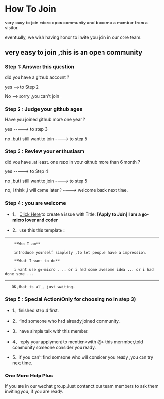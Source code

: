 # How To Join

very easy to join micro open community and become a member from a visitor.

eventually, we wish having honor to invite you join in our core team.

## very easy to join ,this is an open community

### Step 1: Answer this question

did you have a github account ?

yes --> to Step 2

No --> sorry ,you can't join .

### Step 2 : Judge your github ages

Have you joined github more one year ?

yes -----> to step 3

no ,but i still want to join ----> to step 5

### Step 3 : Review your enthusiasm

did you have ,at least, one repo in your github more than 6 month ?

yes -----> to Step 4

no ,but i still want to join ----> to step 5

no, i think ,i will come later ? ----> welcome back next time.

### Step 4 : you are welcome

- 1、 [Click Here](https://github.com/micro-community/how-to-join/issues/new) to create a issue with Title: **[Apply to Join] I am a go-micro lover and coder**

- 2、use this this template：

-------

        **Who I am**

        introduce yourself simplely ,to let people have a impression.

        **What I want to do**

        i want use go-micro .... or i had some awesome idea ... or i had done some ...

-------

       OK,that is all, just waiting.


### Step 5 : Special Action(Only for choosing no in step 3)

- 1、finished step 4 first.

- 2、find someone who had already joined community.

- 3、have simple talk with this member.

- 4、reply your applyment to mention<with @> this memmber,told community someone consider you ready.

- 5、if you can't find someone who will consider you ready ,you can try next time.

### One More Help Plus

If you are in our wechat group,Just contanct our team members to ask them inviting you, if you are ready.

